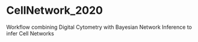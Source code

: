 # CellNetwork_2020
Workflow combining Digital Cytometry with Bayesian Network Inference to infer Cell Networks
